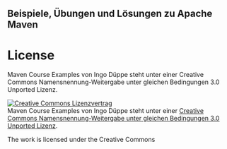 ## Beispiele, Übungen und Lösungen zu Apache Maven
    

# License
Maven Course Examples von Ingo Düppe steht unter einer Creative Commons Namensnennung-Weitergabe unter gleichen Bedingungen 3.0 Unported Lizenz.

<a rel="license" href="http://creativecommons.org/licenses/by-sa/3.0/">
	<img alt="Creative Commons Lizenzvertrag" style="border-width:0" src="http://i.creativecommons.org/l/by-sa/3.0/88x31.png" />
</a>
<br />
<span xmlns:dct="http://purl.org/dc/terms/" href="http://purl.org/dc/dcmitype/Text" property="dct:title" rel="dct:type">Maven Course Examples</span> von <span xmlns:cc="http://creativecommons.org/ns#" property="cc:attributionName">Ingo Düppe</span> steht unter einer <a rel="license" href="http://creativecommons.org/licenses/by-sa/3.0/">Creative Commons Namensnennung-Weitergabe unter gleichen Bedingungen 3.0 Unported Lizenz</a>.

The work is licensed under the Creative Commons
